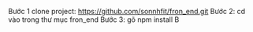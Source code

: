 Bước 1 clone project:
https://github.com/sonnhfit/fron_end.git
Bước 2: cd vào trong thư mục fron_end 
Bước 3: gõ npm install 
B
